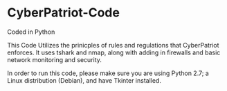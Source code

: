 # CyberPatriot-Code
Coded in Python

This Code Utilizes the prinicples of rules and regulations that CyberPatriot enforces. It uses tshark and nmap, along with adding in firewalls and basic network monitoring and security.

In order to run this code, please make sure you are using Python 2.7; a Linux distribution (Debian), and have Tkinter installed.
